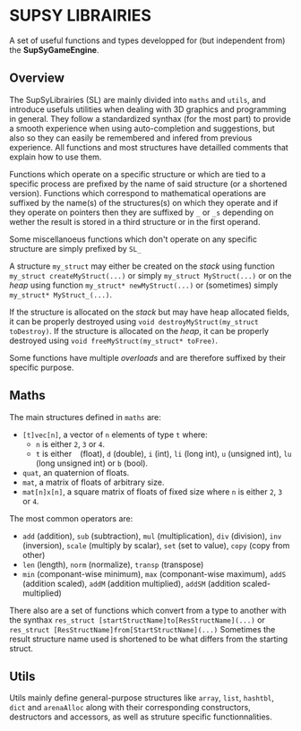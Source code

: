 # SUPSY LIBRAIRIES
A set of useful functions and types developped for (but independent from) the **SupSyGameEngine**.

## Overview
The SupSyLibrairies (SL) are mainly divided into `maths` and `utils`, and introduce usefuls utilities when dealing with 3D graphics and programming in general. They follow a standardized synthax (for the most part) to provide a smooth experience when using auto-completion and suggestions, but also so they can easily be remembered and infered from previous experience. All functions and most structures have detailled comments that explain how to use them.

Functions which operate on a specific structure or which are tied to a specific process are prefixed by the name of said structure (or a shortened version). Functions which correspond to mathematical operations are suffixed by the name(s) of the structures(s) on which they operate and if they operate on pointers then they are suffixed by `_` or `_s` depending on wether the result is stored in a third structure or in the first operand. 

Some miscellanoeus functions which don't operate on any specific structure are simply prefixed by `SL_`

A structure `my_struct` may either be created on the *stack* using function `my_struct createMyStruct(...)` or simply `my_struct MyStruct(...)` or on the *heap* using function `my_struct* newMyStruct(...)` or (sometimes) simply `my_struct* MyStruct_(...)`.

If the structure is allocated on the *stack* but may have heap allocated fields, it can be properly destroyed using `void destroyMyStruct(my_struct toDestroy)`.
If the structure is allocated on the *heap*, it can be properly destroyed using `void freeMyStruct(my_struct* toFree)`.

Some functions have multiple *overloads* and are therefore suffixed by their specific purpose.

## Maths
The main structures defined in `maths` are:
- `[t]vec[n]`, a vector of `n` elements of type `t` where:
    - `n` is either `2`, `3` or `4`.
    - `t` is either ` ` (float), `d` (double), `i` (int), `li` (long int), `u` (unsigned int), `lu` (long unsigned int) or `b` (bool).
- `quat`, an quaternion of floats.
- `mat`, a matrix of floats of arbitrary size.
- `mat[n]x[n]`, a square matrix of floats of fixed size where `n` is either `2`, `3` or `4`.

The most common operators are:
- `add` (addition), `sub` (subtraction), `mul` (multiplication), `div` (division), `inv` (inversion), `scale` (multiply by scalar), `set` (set to value), `copy` (copy from other)
- `len` (length), `norm` (normalize), `transp` (transpose)
- `min` (componant-wise minimum), `max` (componant-wise maximum), `addS` (addition scaled), `addM` (addition multiplied), `addSM` (addition scaled-multiplied)

There also are a set of functions which convert from a type to another with the synthax `res_struct [startStructName]to[ResStructName](...)` or `res_struct [ResStructName]from[StartStructName](...)`
Sometimes the result structure name used is shortened to be what differs from the starting struct.

## Utils
Utils mainly define general-purpose structures like `array`, `list`, `hashtbl`, `dict` and `arenaAlloc` along with their corresponding constructors, destructors and accessors, as well as struture specific functionnalities.
